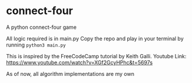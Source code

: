 # connect-four
A python connect-four game

All logic required is in main.py
Copy the repo and play in your terminal by running `python3 main.py`

This is inspired by the FreeCodeCamp tutorial by Keith Galli. Youtube Link: https://www.youtube.com/watch?v=XGf2GcyHPhc&t=5697s

As of now, all algorithm implementations are my own
